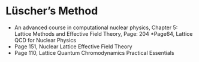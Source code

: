 # Lüscher’s Method

* An advanced course in computational nuclear physics, Chapter 5: Lattice Methods and Effective Field Theory, Page: 204
*Page64, Lattice QCD for Nuclear Physics
* Page 151, Nuclear Lattice Effective Field Theory
* Page 110, Lattice Quantum Chromodynamics Practical Essentials
